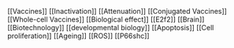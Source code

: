 [[Vaccines]]
[[Inactivation]]
[[Attenuation]]
[[Conjugated Vaccines]]
[[Whole-cell Vaccines]]
[[Biological effect]]
[[E2f2]]
[[Brain]]
[[Biotechnology]]
[[developmental biology]]
[[Apoptosis]]
[[Cell proliferation]]
[[Ageing]]
[[ROS]]
[[P66shc]]
